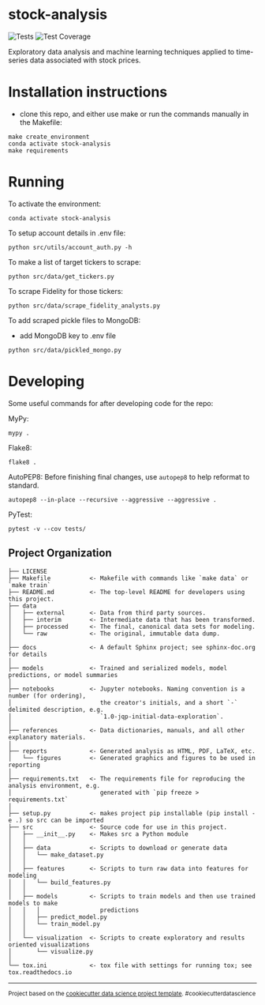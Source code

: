 stock-analysis
==============================
![Tests](https://github.com/jareducherek/stock-analysis/actions/workflows/tests.yml/badge.svg)
![Test Coverage](https://github.com/jareducherek/stock-analysis/.github/badges/coverage.svg)

Exploratory data analysis and machine learning techniques applied to time-series data associated with stock prices.

Installation instructions
==============================
- clone this repo, and either use make or run the commands manually in the Makefile:
```
make create_environment
conda activate stock-analysis
make requirements
```

Running
==============================
To activate the environment:
```
conda activate stock-analysis
```

To setup account details in .env file:
```
python src/utils/account_auth.py -h
```

To make a list of target tickers to scrape:
```
python src/data/get_tickers.py
```

To scrape Fidelity for those tickers:
```
python src/data/scrape_fidelity_analysts.py
```

To add scraped pickle files to MongoDB:
- add MongoDB key to .env file
```
python src/data/pickled_mongo.py
```

Developing
==============================
Some useful commands for after developing code for the repo:

MyPy:
```
mypy .
```

Flake8:
```
flake8 .
```

AutoPEP8:
Before finishing final changes, use `autopep8` to help reformat to standard.
```
autopep8 --in-place --recursive --aggressive --aggressive .
```

PyTest:
```
pytest -v --cov tests/
```



Project Organization
------------

    ├── LICENSE
    ├── Makefile           <- Makefile with commands like `make data` or `make train`
    ├── README.md          <- The top-level README for developers using this project.
    ├── data
    │   ├── external       <- Data from third party sources.
    │   ├── interim        <- Intermediate data that has been transformed.
    │   ├── processed      <- The final, canonical data sets for modeling.
    │   └── raw            <- The original, immutable data dump.
    │
    ├── docs               <- A default Sphinx project; see sphinx-doc.org for details
    │
    ├── models             <- Trained and serialized models, model predictions, or model summaries
    │
    ├── notebooks          <- Jupyter notebooks. Naming convention is a number (for ordering),
    │                         the creator's initials, and a short `-` delimited description, e.g.
    │                         `1.0-jqp-initial-data-exploration`.
    │
    ├── references         <- Data dictionaries, manuals, and all other explanatory materials.
    │
    ├── reports            <- Generated analysis as HTML, PDF, LaTeX, etc.
    │   └── figures        <- Generated graphics and figures to be used in reporting
    │
    ├── requirements.txt   <- The requirements file for reproducing the analysis environment, e.g.
    │                         generated with `pip freeze > requirements.txt`
    │
    ├── setup.py           <- makes project pip installable (pip install -e .) so src can be imported
    ├── src                <- Source code for use in this project.
    │   ├── __init__.py    <- Makes src a Python module
    │   │
    │   ├── data           <- Scripts to download or generate data
    │   │   └── make_dataset.py
    │   │
    │   ├── features       <- Scripts to turn raw data into features for modeling
    │   │   └── build_features.py
    │   │
    │   ├── models         <- Scripts to train models and then use trained models to make
    │   │   │                 predictions
    │   │   ├── predict_model.py
    │   │   └── train_model.py
    │   │
    │   └── visualization  <- Scripts to create exploratory and results oriented visualizations
    │       └── visualize.py
    │
    └── tox.ini            <- tox file with settings for running tox; see tox.readthedocs.io


--------

<p><small>Project based on the <a target="_blank" href="https://drivendata.github.io/cookiecutter-data-science/">cookiecutter data science project template</a>. #cookiecutterdatascience</small></p>
